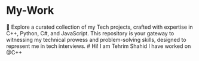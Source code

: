 # My-Work
🚀 Explore a curated collection of my Tech projects, crafted with expertise in C++, Python, C#, and JavaScript. This repository is your gateway to witnessing my technical prowess and problem-solving skills, designed to represent me in tech interviews.
                                                                                    # Hi! I am Tehrim Shahid
                                                                                I have worked on @C++

                                                                    

